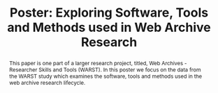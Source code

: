 ---
abstract: 'This paper is one part of a larger research project, titled, Web Archives
  - Researcher Skills and Tools (WARST). In this poster we focus on the data from
  the WARST study which examines the software, tools and methods used in the web archive
  research lifecycle. '
creators:
- Byrne, Helena
date: null
document_url: https://az659834.vo.msecnd.net/eventsairwesteuprod/production-inconference-public/ab61c1f89daf45928d9518ed2a756df8
grand_parent: iPRES
institutions:
- British Library
keywords:
- web archive research
- web archiving
landing_page_url: null
language: eng
layout: publication
license: CC-BY 4.0 International
notes_url: null
parent: iPRES 2022
publication_type: poster
size: null
slides_url: null
source_name: iPRES
title: 'Poster: Exploring Software, Tools and Methods used in Web Archive Research'
year: 2022
---